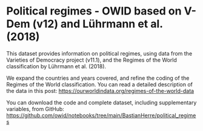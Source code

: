 # Political regimes - OWID based on V-Dem (v12) and Lührmann et al. (2018)

This dataset provides information on political regimes, using data from the Varieties of Democracy project (v11.1), and the Regimes of the World classification by Lührmann et al. (2018).

We expand the countries and years covered, and refine the coding of the Regimes of the World classification. You can read a detailed description of the data in this post: https://ourworldindata.org/regimes-of-the-world-data

You can download the code and complete dataset, including supplementary variables, from GitHub: https://github.com/owid/notebooks/tree/main/BastianHerre/political_regimes